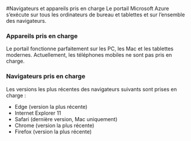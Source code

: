 <properties
	pageTitle="Navigateurs et appareils pris en charge"
	description="Décrit les navigateurs et les appareils sur lesquels le portail Azure fonctionne." 
	services=""
	documentationCenter=""
	authors="flanakin"
	writer="flanakin"
	manager="lwelicki"
	editor=""/>

<tags
	ms.service="multiple"
	ms.workload="multiple"
	ms.tgt_pltfrm="ibiza"
	ms.devlang="na"
	ms.topic="article"
	ms.date="07/23/2015"
	ms.author="micflan"/>

#Navigateurs et appareils pris en charge
Le portail Microsoft Azure s’exécute sur tous les ordinateurs de bureau et tablettes et sur l’ensemble des navigateurs.

### Appareils pris en charge
Le portail fonctionne parfaitement sur les PC, les Mac et les tablettes modernes. Actuellement, les téléphones mobiles ne sont pas pris en charge.

### Navigateurs pris en charge
Les versions les plus récentes des navigateurs suivants sont prises en charge :

- Edge (version la plus récente)
- Internet Explorer 11
- Safari (dernière version, Mac uniquement)
- Chrome (version la plus récente)
- Firefox (version la plus récente)

<!---HONumber=AcomDC_0420_2016-->